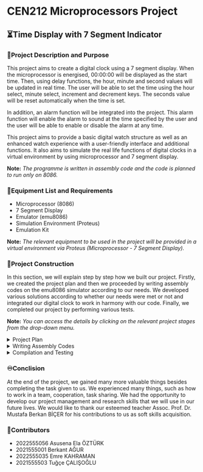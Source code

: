 # CEN212 Microprocessors Project
## ⏳Time Display with 7 Segment Indicator
### 📍Project Description and Purpose
<p>
This project aims to create a digital clock using a 7 segment display. When the microprocessor is energised, 00:00:00 will be displayed as the start time. Then, using delay functions, the hour, minute and second values will be updated in real time. The user will be able to set the time using the hour select, minute select, increment and decrement keys. The seconds value will be reset automatically when the time is set.

In addition, an alarm function will be integrated into the project. This alarm function will enable the alarm to sound at the time specified by the user and the user will be able to enable or disable the alarm at any time.

This project aims to provide a basic digital watch structure as well as an enhanced watch experience with a user-friendly interface and additional functions. It also aims to simulate the real life functions of digital clocks in a virtual environment by using microprocessor and 7 segment display.

**Note:** *The programme is written in assembly code and the code is planned to run only on 8086.*
</p>

### 🔧Equipment List and Requirements
- Microprocessor (8086)
- 7 Segment Display
- Emulator (emu8086)
- Simulation Environment (Proteus)
- Emulation Kit

**Note:** *The relevant equipment to be used in the project will be provided in a virtual environment via Proteus (Microprocessor - 7 Segment Display).*

### 📜Project Construction
In this section, we will explain step by step how we built our project. Firstly, we created the project plan and then we proceeded by writing assembly codes on the emu8086 simulator according to our needs. We developed various solutions according to whether our needs were met or not and integrated our digital clock to work in harmony with our code. Finally, we completed our project by performing various tests.

**Note:** *You can access the details by clicking on the relevant project stages from the drop-down menu.*
<details>
  <summary>Project Plan</summary>
  We created a project plan to identify the main purpose of the project, which set out in detail the requirements and operation of the project.
</details>
<details>
  <summary>Writing Assembly Codes</summary>
  
  Using the emu8086 simulator, we wrote the assembly codes that will ensure the functioning of the project.
  
```
ASSUME CS:CODE, DS:DATA
```
Three fields of 16 bits each (2 bytes = 1 word) are defined in the data segment to store the hour, minute and second values. Since the hour, minute and second will be started as 00.00.00 at the beginning, we set each of them as 00 with the DW (Define Word) command. Since the programme will start counting in the following stages, these values will change.
```
DATA SEGMENT
hour  DW 00
minutes  DW 00
seconds  DW 00 
DATA ENDS
```
```
CODE SEGMENT
```
The start address of the data segment is taken under the START tag created in the code segment and then this address is loaded into the DS (Data Segment) register. In this way, the variables in the data segment of the programme can be accessed and these variables can be used in the following stages and the current versions of the relevant values such as hours, minutes, seconds can be stored when the count starts.
```
START:
    MOV AX, DATA
    MOV DS, AX
```
At the start of the programme, the hour, minute and second values are initialised as 00.00.00.00. For this, the value 00 is loaded loaded to hour, minute and second variables.
```
    MOV hour, 00
    MOV minutes, 00
    MOV seconds, 00 
```
To update the hour, minute and second values in an infinite loop, an infinite loop named MAIN_LOOP is used. Here the procedure called DelayOneSecond is called with the CALL command. This is used for the delay in milliseconds for a delay of 1 second. Then the value 60 is loaded into the DX register. This is a reference in 60 seconds for 1 minute. It is also a 60-minute reference for 1 hour. 
```
MAIN_LOOP:
    CALL DelayOneSecond
    MOV DX, 60
```
After the relevant uploads are made, the seconds is increased. The seconds variable is loaded into the AX register and then the values in the AX and DX registers are compared with the CMP instruction. If these two values are not equal to each other, JNE instruction is used to go back to the beginning (to increase the second continuously) with UPDATE_DISPLAY.
```
INC seconds
MOV AX, seconds
CMP AX, DX
JNE UPDATE_DISPLAY
```
If the values in the AX and DX registers are equal (60), the seconds variable is reset to zero and the minutes variable is incremented by one. Then minute value is assigned to AX variable and AX - DX comparison is done again with CMP. This is to update the clock value if the minute value is equal to 60. If these two values are not equal to each other, JNE instruction is used to go back to the beginning with UPDATE_DISPLAY.
```
MOV seconds, 00
INC minutes
MOV AX, minutes
CMP AX, DX
JNE UPDATE_DISPLAY
```
If the minute value is equal to 60, to update the clock value, the values in the minute and second variables are reset by assigning zero with the MOV instruction and the clock is incremented by one with the INC instruction. Then the clock value is assigned to the AX register and 24 is compared with the clock value in the AX register with the CMP instruction. If these two values are not equal to each other, JNE instruction is used to go back to the beginning with UPDATE_DISPLAY.
```
MOV minutes, 00
INC hour
MOV AX, hour
CMP AX, 24
JNE UPDATE_DISPLAY
```
If the time is equal to 24, the clock value is reset to zero to move to the next day.
```
MOV hour, 00
```
The JMP command jumps to MAIN_LOOP, which ensures continuous time updating. 
```
UPDATE_DISPLAY:
    JMP MAIN_LOOP
```
The DelayOneSecond procedure shall not take any action to provide a delay of one second. Normally there are several methods to provide a one second delay. In this programme we wanted to provide this by leaving the procedure empty.
```
DelayOneSecond:
;1 seconds delay = 100 milliseconds(ms)
RET
```
```
CODE ENDS
END START
```
![emu8086_rz68okf92d](https://github.com/Berkantagur/CEN212-Microprocessors-Project/assets/113332304/9656bab1-722c-4fe4-ad37-b5eb95dcfb67)
![emu8086_fNzSCH8xDM](https://github.com/Berkantagur/CEN212-Microprocessors-Project/assets/113332304/f0d3af14-35d6-47a7-ba5b-29ae08077740)

  We looked at what we could do by going further and found an emulation kit that could work on emu8086. Here we set up the indicator and wrote code from scratch according to the port numbers. 
  ```
ASSUME CS:CODE, DS:DATA

DATA SEGMENT
hour DW 00 ; Time Value
minutes DW 00 ; Minutes Value
seconds DW 00 ; Seconds Value
NUMBERS DB 00111111b, 00000110b, 01011011b, 01001111b, 01100110b, 01101101b, 01111101b, 00000111b, 01111111b, 01101111b, 01000000b
DATA ENDS  ;    0         1         2           3          4          5           6          7         8          9          :               

CODE SEGMENT
START:
MOV AX, DATA
MOV DS, AX

;Time: 00:00:00
MOV hour, 00 ; Hour:00
MOV minutes, 00 ; Minutes:00
MOV seconds, 00 ; Seconds:00

;Initially set the time to 00:00:00
CALL DISPLAY_INITIAL_TIME

;Continuous update cycle of hour, minute and second values
MAIN_LOOP:
CALL DELAY_ONE_SECOND
INC seconds ; seconds++
CMP seconds, 60 ; 1 hour = 60 minutes, 1 minutes = 60 seconds
JNE UPDATE_TIME ; Update seconds if not equal

MOV seconds, 0 ; If the second is 60,
INC minutes    ; increase the minute by 1 and reset the second.
CMP minutes, 60
JNE UPDATE_TIME ; Update minutes if not equal

MOV minutes, 0 ; If the minute is 60
INC hour       ; increase the hour by 1 and reset the minutes.
CMP hour, 24 ; 1 day ?= 24 hours
JNE UPDATE_TIME ; Update hours if not equal

MOV hour, 0 ; If the hour is 24 (NEXT DAY), reset the hours

UPDATE_TIME:
CALL DISPLAY_TIME ;Printing time on the screen
JMP MAIN_LOOP

DELAY_ONE_SECOND:
; 1 second delay = 100 miliseccons (ms)

RET

DISPLAY_INITIAL_TIME:
MOV DX, 2030h ;Port address of the initial clock part
MOV AL, NUMBERS[0] ; NUMBERS[0] = 0
OUT DX, AL ; Write the port
INC DX ; Jump to other portç
OUT DX, AL

MOV AL, NUMBERS[10] ; NUMBERS[10] = :
INC DX
OUT DX, AL 

MOV AL, NUMBERS[0]
INC DX
OUT DX, AL
INC DX
OUT DX, AL

MOV AL, NUMBERS[10]
INC DX
OUT DX, AL

MOV AL, NUMBERS[0]
INC DX
OUT DX, AL
INC DX
OUT DX, AL

RET

DISPLAY_TIME:
CALL DISPLAY_HOUR ; Prints the hour on the screen
CALL DISPLAY_MINUTES ; Prints the minutes on the screen
CALL DISPLAY_SECONDS ; Prints the seconds on the screen

RET

DISPLAY_HOUR:
; tens digit value
MOV AX, hour
MOV BL, 10
DIV BL ; Dividing the hour into digits (Ex: 23-> 2 and 3)
MOV AH, 0
MOV SI, AX

MOV AL, NUMBERS[SI]
MOV DX, 2030h
OUT DX, AL ; Print the value on the screen (for 2030h)

; ones digit value
MOV AX, hour
MOV BL, 10
DIV BL
MOV AL, AH
MOV AH, 0
MOV SI, AX
 
MOV AL, NUMBERS[SI]
MOV DX, 2031h
OUT DX, AL


RET

DISPLAY_MINUTES:
; tens digit value
MOV AX, minutes
MOV BL, 10
DIV BL ; Dividing the minutes into digits (Ex: 23-> 2 and 3)
MOV AH, 0
MOV SI, AX

MOV AL, NUMBERS[SI]
MOV DX, 2033h
OUT DX, AL ; Print the value on the screen (for 2033h)

; ones digit value
MOV AX, minutes
MOV BL, 10
DIV BL
MOV AL, AH 
MOV AH, 0
MOV SI, AX 

MOV AL, NUMBERS[SI]
MOV DX, 2034h
OUT DX, AL


RET

DISPLAY_SECONDS:
; tens digit value
MOV AX, seconds
MOV BL, 10
DIV BL ; Dividing the seconds into digits (Ex: 23-> 2 and 3)
MOV AH, 0
MOV SI, AX

MOV AL, NUMBERS[SI]
MOV DX, 2036h
OUT DX, AL ;Print the value on the screen (for 2036h)

; ones digit value
MOV AX, seconds
MOV BL, 10
DIV BL
MOV AL, AH
MOV AH, 0
MOV SI, AX 

MOV AL, NUMBERS[SI]
MOV DX, 2037h
OUT DX, AL


RET

CODE ENDS
END START
```
![7SegmentDisplay](https://github.com/Berkantagur/CEN212-Microprocessors-Project/assets/113332304/2b30e7da-94a8-4619-91cd-b0ce1e9f3a1d)

The visual clock in our code is given above. Initially starting from zero, the indicator is continuously updated. 

</details>
<details>
  <summary>Compilation and Testing</summary>
  When we run our code on emu8086, our clock counts according to the 100 millisecond delay time we initially referenced. We did not use the IN command because we did not have a physical circuit. Instead, the user can change the values by double-clicking the desired part on the screen to enter the values and continue counting from the desired location. The best logic here was to switch to the new day when the clock was 23.59.59.59 and the counter started counting from the new day as 00.00.00.00 as if the programme was energised.
  <br>
  ![7SegmentDisplayGif](https://github.com/Berkantagur/CEN212-Microprocessors-Project/assets/113332304/508cd21b-440d-420c-978b-00d98db4ad55)
  <br>
  Although the project result we wanted was not fully met, we achieved our goal over 85%. Because we have a programme that shows the hour, minute and second values and allows us to set it as we want when we want and then continue from where it left off. But we were not satisfied with what we had, we did countless research on how to visualise it more beatiful. Through the demo version of Proteus software, we designed what it would look like if we had a physical circuit.
  <br>
  ![7SegmentDisplayCircuit](https://github.com/Berkantagur/CEN212-Microprocessors-Project/assets/113332304/1ac64029-0fa5-45f0-9984-32f9b685f447)
  <br>
  If we had the physical facilities, we would love to show you this, but this is all we could do based on our research.

</details>

### ♾️Conclision
At the end of the project, we gained many more valuable things besides completing the task given to us. We experienced many things, such as how to work in a team, cooperation, task sharing. We had the opportunity to develop our project management and research skills that we will use in our future lives. We would like to thank our esteemed teacher Assoc. Prof. Dr. Mustafa Berkan BİÇER for his contributions to us as soft skills acquisition.

### 🤖Contributors
- 2022555056 Asusena Ela ÖZTÜRK
- 2021555001 Berkant AĞUR
- 2022555035 Emre KAHRAMAN
- 2021555503 Tuğçe ÇALIŞOĞLU

